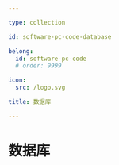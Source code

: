 ```yaml
---

type: collection

id: software-pc-code-database

belong:
  id: software-pc-code
  # order: 9999

icon:
  src: /logo.svg

title: 数据库

---
```


# 数据库

<ShowBreadcrumb />

<ShowResources />
